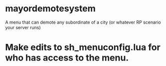 # mayordemotesystem
A menu that can demote any subordinate of a city (or whatever RP scenario your server runs)

# Make edits to sh_menuconfig.lua for who has access to the menu.

